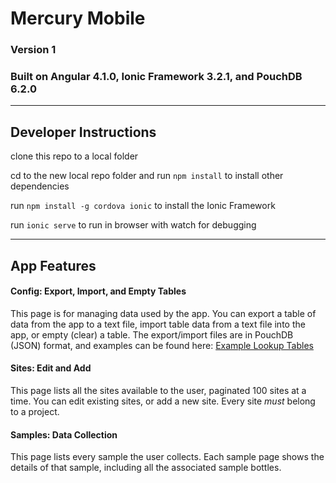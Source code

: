 # Mercury Mobile
### Version 1
### Built on Angular 4.1.0, Ionic Framework 3.2.1, and PouchDB 6.2.0


----------

## Developer Instructions

clone this repo to a local folder

cd to the new local repo folder and run `npm install` to install other dependencies

run `npm install -g cordova ionic` to install the Ionic Framework

run `ionic serve` to run in browser with watch for debugging

---

## App Features

#### Config: Export, Import, and Empty Tables
This page is for managing data used by the app.
You can export a table of data from the app to a text file, import table data from a text file into the app, or empty (clear) a table.
The export/import files are in PouchDB (JSON) format, and examples can be found here:
[Example Lookup Tables](http://mercury.wim.usgs.gov/examples/)

#### Sites: Edit and Add
This page lists all the sites available to the user, paginated 100 sites at a time.
You can edit existing sites, or add a new site. Every site *must* belong to a project.

#### Samples: Data Collection
This page lists every sample the user collects.
Each sample page shows the details of that sample, including all the associated sample bottles.

